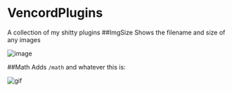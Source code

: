 ﻿# VencordPlugins
A collection of my shitty plugins
##ImgSize
Shows the filename and size of any images

![image](https://i.imgur.com/1KSukfU.png)


##Math
Adds `/math` and whatever this is:

![gif](https://i.imgur.com/6OxFC61.gif)